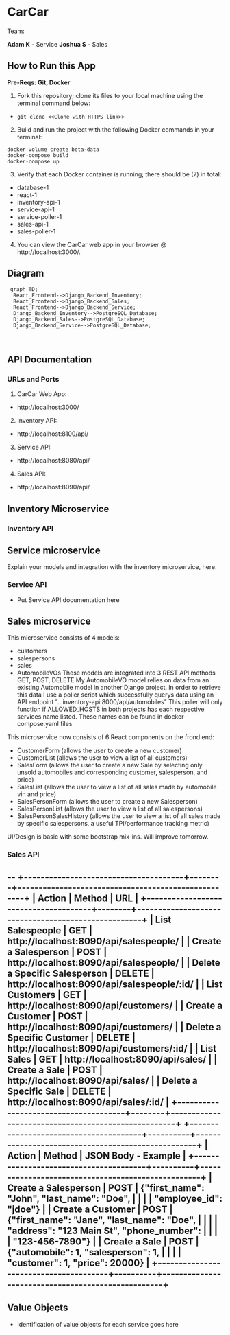 # CarCar

Team:

**Adam K** - Service
**Joshua S** - Sales

## How to Run this App

**Pre-Reqs: Git, Docker**
​
1. Fork this repository; clone its files to your local machine using the terminal command below:
- `git clone <<Clone with HTTPS link>>`
​
2. Build and run the project with the following Docker commands in your terminal:
```
docker volume create beta-data
docker-compose build
docker-compose up
```
3. Verify that each Docker container is running; there should be (7) in total:
- database-1
- react-1
- inventory-api-1
- service-api-1
- service-poller-1
- sales-api-1
- sales-poller-1
​
4. You can view the CarCar web app in your browser @ http://localhost:3000/.
​
## Diagram
```mermaid
 graph TD;
  React_Frontend-->Django_Backend_Inventory;
  React_Frontend-->Django_Backend_Sales;
  React_Frontend-->Django_Backend_Service;
  Django_Backend_Inventory-->PostgreSQL_Database;
  Django_Backend_Sales-->PostgreSQL_Database;
  Django_Backend_Service-->PostgreSQL_Database;
```

​
## API Documentation

### URLs and Ports

1. CarCar Web App:
- http://localhost:3000/

2. Inventory API:
- http://localhost:8100/api/

3. Service API:
- http://localhost:8080/api/

4. Sales API:
- http://localhost:8090/api/

## Inventory Microservice

### Inventory API

## Service microservice

Explain your models and integration with the inventory
microservice, here.

### Service API
 - Put Service API documentation here

## Sales microservice

This microservice consists of 4 models:
- customers
- salespersons
- sales
- AutomobileVOs
These models are integrated into 3 REST API methods GET, POST, DELETE
My AutomobileVO model relies on data from an existing Automobile model in another Django project.
in order to retrieve this data I use a poller script which successfully querys data using an API endpoint "...inventory-api:8000/api/automobiles"
This poller will only function if ALLOWED_HOSTS in both projects has each respective services name listed. These names can be found in docker-compose.yaml files

This microservice now consists of 6 React components on the frond end:
- CustomerForm (allows the user to create a new customer)
- CustomerList (allows the user to view a list of all customers)
- SalesForm    (allows the user to create a new Sale by selecting only unsold automobiles and corresponding customer, salesperson, and price)
- SalesList    (allows the user to view a list of all sales made by automobile vin and price)
- SalesPersonForm (allows the user to create a new Salesperson)
- SalesPersonList (allows the user to view a list of all salespersons)
- SalesPersonSalesHistory (allows the user to view a list of all sales made by specific salespersons, a useful TPI/performance tracking metric)

UI/Design is basic with some bootstrap mix-ins. Will improve tomorrow.

### Sales API
--
+--------------------------------------+--------+----------------------------------------------------+
|                Action                | Method |                        URL                         |
+--------------------------------------+--------+----------------------------------------------------+
| List Salespeople                     | GET    | http://localhost:8090/api/salespeople/             |
| Create a Salesperson                 | POST   | http://localhost:8090/api/salespeople/             |
| Delete a Specific Salesperson        | DELETE | http://localhost:8090/api/salespeople/:id/         |
| List Customers                       | GET    | http://localhost:8090/api/customers/               |
| Create a Customer                    | POST   | http://localhost:8090/api/customers/               |
| Delete a Specific Customer           | DELETE | http://localhost:8090/api/customers/:id/           |
| List Sales                           | GET    | http://localhost:8090/api/sales/                   |
| Create a Sale                        | POST   | http://localhost:8090/api/sales/                   |
| Delete a Specific Sale               | DELETE | http://localhost:8090/api/sales/:id/               |
+--------------------------------------+--------+----------------------------------------------------+
+---------------------------------------+----------+---------------------------------------------------+
|                Action                 |  Method  |                JSON Body - Example                |
+---------------------------------------+----------+---------------------------------------------------+
| Create a Salesperson                  | POST     |  {"first_name": "John", "last_name": "Doe",       |
|                                       |          |   "employee_id": "jdoe"}                          |
| Create a Customer                     | POST     |  {"first_name": "Jane", "last_name": "Doe",       |
|                                       |          |   "address": "123 Main St", "phone_number":       |
|                                       |          |   "123-456-7890"}                                 |
| Create a Sale                         | POST     |  {"automobile": 1, "salesperson": 1,              |
|                                       |          |   "customer": 1, "price": 20000}                  |
+---------------------------------------+----------+---------------------------------------------------+
--



## Value Objects
 - Identification of value objects for each service goes here
